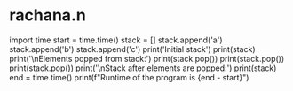 # rachana.n
import time 
start = time.time() 
stack = [] 
stack.append('a') 
stack.append('b') 
stack.append('c') 
print('Initial stack') 
print(stack) 
print('\nElements popped from stack:') 
print(stack.pop()) 
print(stack.pop()) 
print(stack.pop()) 
print('\nStack after elements are popped:') 
print(stack) 
end = time.time() 
print(f"Runtime of the program is {end - start}")
